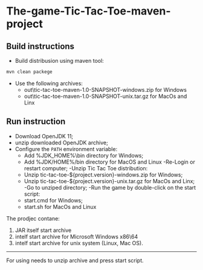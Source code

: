 # The-game-Tic-Tac-Toe-maven-project

## Build instructions

- Build distribusion using maven tool:

````bash
mvn clean packege
````

- Use the following archives:
    - out\tic-tac-toe-maven-1.0-SNAPSHOT-windows.zip for Windows
    - out\tic-tac-toe-maven-1.0-SNAPSHOT-unix.tar.gz for MacOs and Linx

## Run instruction

- Download OpenJDK 11;
- unzip downloaded OpenJDK archive;
- Configure the `PATH` environment variable:
    - Add %JDK_HOME%\bin directory for Windows;
    - Add %JDK/HOME%/bin directory for MacOS and Linux -Re-Login or restart computer; -Unzip Tic Tac Toe distribution:
    - Unzip tic-tac-toe-${project.version}-windows.zip for Windows;
    - Unzip tic-tac-toe-${project.version}-unix.tar.gz for MacOs and Linx; -Go to unziped directory; -Run the game by
      double-click on the start script:
    - start.cmd for Windows;
    - start.sh for MacOs and Linux

The prodjec contane:

1. JAR itself start archive
2. intelf start archive for Microsoft Windows x86\64
3. intelf start archive for unix system (Linux, Mac OS).

***
For using needs to unzip archive and press start script.